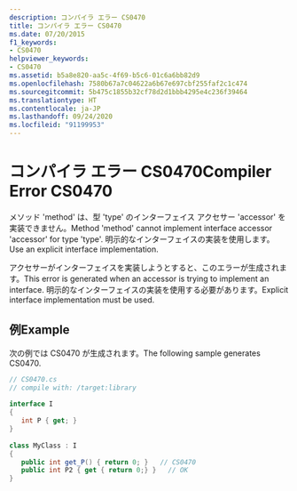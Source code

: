 ```yaml
---
description: コンパイラ エラー CS0470
title: コンパイラ エラー CS0470
ms.date: 07/20/2015
f1_keywords:
- CS0470
helpviewer_keywords:
- CS0470
ms.assetid: b5a8e820-aa5c-4f69-b5c6-01c6a6bb82d9
ms.openlocfilehash: 7580b67a7c04622a6b67e697cbf255faf2c1c474
ms.sourcegitcommit: 5b475c1855b32cf78d2d1bbb4295e4c236f39464
ms.translationtype: HT
ms.contentlocale: ja-JP
ms.lasthandoff: 09/24/2020
ms.locfileid: "91199953"
---
```

# <a name="compiler-error-cs0470"></a><span data-ttu-id="8706d-103">コンパイラ エラー CS0470</span><span class="sxs-lookup"><span data-stu-id="8706d-103">Compiler Error CS0470</span></span>

<span data-ttu-id="8706d-104">メソッド 'method' は、型 'type' のインターフェイス アクセサー 'accessor' を実装できません。</span><span class="sxs-lookup"><span data-stu-id="8706d-104">Method 'method' cannot implement interface accessor 'accessor' for type 'type'.</span></span> <span data-ttu-id="8706d-105">明示的なインターフェイスの実装を使用します。</span><span class="sxs-lookup"><span data-stu-id="8706d-105">Use an explicit interface implementation.</span></span>  
  
 <span data-ttu-id="8706d-106">アクセサーがインターフェイスを実装しようとすると、このエラーが生成されます。</span><span class="sxs-lookup"><span data-stu-id="8706d-106">This error is generated when an accessor is trying to implement an interface.</span></span> <span data-ttu-id="8706d-107">明示的なインターフェイスの実装を使用する必要があります。</span><span class="sxs-lookup"><span data-stu-id="8706d-107">Explicit interface implementation must be used.</span></span>  
  
## <a name="example"></a><span data-ttu-id="8706d-108">例</span><span class="sxs-lookup"><span data-stu-id="8706d-108">Example</span></span>  

 <span data-ttu-id="8706d-109">次の例では CS0470 が生成されます。</span><span class="sxs-lookup"><span data-stu-id="8706d-109">The following sample generates CS0470.</span></span>  
  
```csharp  
// CS0470.cs  
// compile with: /target:library  
  
interface I  
{  
   int P { get; }  
}  
  
class MyClass : I  
{  
   public int get_P() { return 0; }   // CS0470  
   public int P2 { get { return 0;} }   // OK  
}  
```

